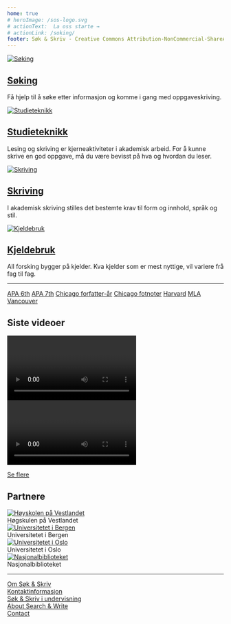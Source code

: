 ```yaml
---
home: true
# heroImage: /sos-logo.svg
# actionText:  La oss starte →
# actionLink: /soking/
footer: Søk & Skriv - Creative Commons Attribution-NonCommercial-ShareAlike 4.0
---
```


<div class="cards">
  <div class="card">
    <div class="image">
      <a href="/soking/"><img src="/images/illustrasjoner_sok_500x450.png" alt="Søking"></a>
    </div>
    <div class="content">
      <h2><a href="/soking/">Søking</a></h2>
      <p>Få hjelp til å søke etter informasjon og komme i gang med oppgaveskriving.</p>
    </div>
  </div>

  <div class="card">
    <div class="image">
      <a href="/studieteknikk/"><img src="/images/illustrasjoner_lesing_500x450.png" alt="Studieteknikk"></a>
    </div>
    <div class="content">
      <h2><a href="/studieteknikk/">Studieteknikk</a></h2>
      <p>Lesing og skriving er kjerneaktiviteter i akademisk arbeid. For å kunne skrive en god oppgave, må du være bevisst på hva og hvordan du leser.</p>
    </div>
  </div>

  <div class="card">
    <div class="image">
      <a href="/skriving/"><img src="/images/illustrasjoner_skriving_500x450.png" alt="Skriving"></a>
    </div>
    <div class="content">
      <h2><a href="/skriving/">Skriving</a></h2>
      <p>I akademisk skriving stilles det bestemte krav til form og innhold, språk og stil.</p>
    </div>
  </div>

  <div class="card">
    <div class="image">
      <a href="/kjeldebruk/"><img src="/images/illustrasjoner_kildehenvisning_500x450.png" alt="Kjeldebruk"></a>
    </div>
    <div class="content">
      <h2><a href="/kjeldebruk/">Kjeldebruk</a></h2>
      <p>All forsking bygger på kjelder. Kva kjelder som er mest nyttige, vil variere frå fag til fag. </p>
    </div>
  </div>
</div>

---

<div class="card references">
  <!-- <div class="image">
    <a href="/referansestiler"><img src="/images/illustrasjoner_lesing_500x450.png" alt="Referansestiler"></a>
  </div> -->
  <div class="content">
    <span class="tags">
      <span class="tag"><a href="/referansestiler/apa-6th.html">APA 6th</a></span>
      <span class="tag"><a href="/referansestiler/apa-7th.html">APA 7th</a></span>
      <span class="tag"><a href="/referansestiler/chicago-forfatter-aar.html">Chicago forfatter-år</a></span>
      <span class="tag"><a href="/referansestiler/chicago-fotnoter.html">Chicago fotnoter</a></span>
      <span class="tag"><a href="/referansestiler/harvard.html">Harvard</a></span>
      <span class="tag"><a href="/referansestiler/mla.html">MLA</a></span>
      <span class="tag"><a href="/referansestiler/vancouver.html">Vancouver</a></span>
    </span>
  </div>
</div>

## Siste videoer

<div class="container">
  <div class="video">
    <Video id="FJKg3G-JRpg" />
  </div>
  <div class="video">
    <Video id="gSm1P5dE3RY" />
  </div>
</div>

[Se flere](/video/soking.html)

## Partnere

<div class="partners">
  <div class="partner">
    <a href="https://www.hvl.no">
      <picture>
        <source media="(max-width: 719px)" srcset="/partners/hvl-icon.jpg">
        <img src="/partners/hvl-logo.jpg" alt="Høyskolen på Vestlandet"/>
      </picture>
    </a>
    <div class="title">
      Høgskulen på Vestlandet
    </div>
  </div>
  <div class="partner">
    <a href="https://www.uib.no">
      <picture>
        <source media="(max-width: 719px)" srcset="/partners/uib-icon.png">
        <img src="/partners/uib-logo.png" alt="Universitetet i Bergen"/>
      </picture>
    </a>
    <div class="title">
      Universitetet i Bergen
    </div>
  </div>
  <div class="partner">
    <a href="https://www.uio.no">
      <picture>
        <source media="(max-width: 719px)" srcset="/partners/uio-icon.png">
        <img src="/partners/uio-logo.png" alt="Universitetet i Oslo"/>
      </picture>
    </a>
    <div class="title">
      Universitetet i Oslo
    </div>
  </div>
  <div class="partner">
    <a href="https://www.nb.no">
      <picture>
        <source media="(max-width: 719px)" srcset="/partners/nb-icon.png">
        <img src="/partners/nb-logo.png" alt="Nasjonalbiblioteket"/>
      </picture>
    </a>
    <div class="title">
      Nasjonalbiblioteket
    </div>
  </div>
</div>

--- 

<div class="container two-column footer-links">
  <div class="align-right">
    <div><a href="/om/">Om Søk & Skriv</a></div>
    <div><a href="/om/kontaktinformasjon.html">Kontaktinformasjon</a></div>
    <div><a href="/om/sok-og-skriv-i-undervisning.html">Søk & Skriv i undervisning</a></div>
  </div>
  <div class="align-left">
    <div><a href="/en/about/">About Search & Write</a></div>
    <div><a href="/en/about/contact-information.html">Contact</a></div>
  </div>
</div>
